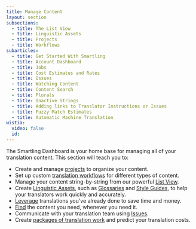 ```yaml
---
title: Manage Content
layout: section
subsections:
  - title: The List View
  - title: Linguistic Assets
  - title: Projects
  - title: Workflows
subarticles:
  - title: Get Started With Smartling
  - title: Account Dashboard
  - title: Jobs
  - title: Cost Estimates and Rates
  - title: Issues
  - title: Watching Content
  - title: Content Search
  - title: Plurals
  - title: Inactive Strings
  - title: Adding links to Translator Instructions or Issues
  - title: Fuzzy Match Estimates
  - title: Automatic Machine Translation
wistia:
  video: false
  id:
---
```



The Smartling Dashboard is your home base for managing all of your translation content. This section will teach you to:

* Create and manage [projects](/knowledge-base/sections/projects/) to organize your content.
* Set up custom [translation workflows](/knowledge-base/sections/workflows/) for different types of content.
* Manage your content string-by-string from our powerful [List View](/knowledge-base/sections/the-list-view/).
* Create [Linguistic Assets](/knowledge-base/sections/linguistic-assets/), such as [Glossaries](/knowledge-base/sections/glossaries/) and [Style Guides](/knowledge-base/articles/style-guides/), to help your translators work quickly and accurately.
* [Leverage](/knowledge-base/articles/leverage-configuration/) translations you've already done to save time and money.
* [Find](/knowledge-base/articles/global-search/) the content you need, whenever you need it.
* Communicate with your translation team using [Issues](/knowledge-base/articles/issues/).
* Create [packages of translation work](/knowledge-base/articles/jobs/) and predict your translation costs.